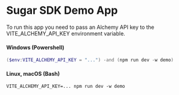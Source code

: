 # Sugar SDK Demo App

To run this app you need to pass an Alchemy API key to the VITE_ALCHEMY_API_KEY environment variable.

#### Windows (Powershell)

```powershell
($env:VITE_ALCHEMY_API_KEY = "...") -and (npm run dev -w demo)
```

#### Linux, macOS (Bash)

```shell
VITE_ALCHEMY_API_KEY=... npm run dev -w demo
```
